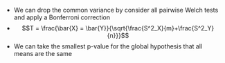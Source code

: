 - We can drop the common variance by consider all pairwise Welch tests and apply a Bonferroni correction
- $$T = \frac{\bar{X} = \bar{Y}}{\sqrt{\frac{S^2_X}{m}+\frac{S^2_Y}{n}}}$$
- We can take the smallest p-value for the global hypothesis that all means are the same